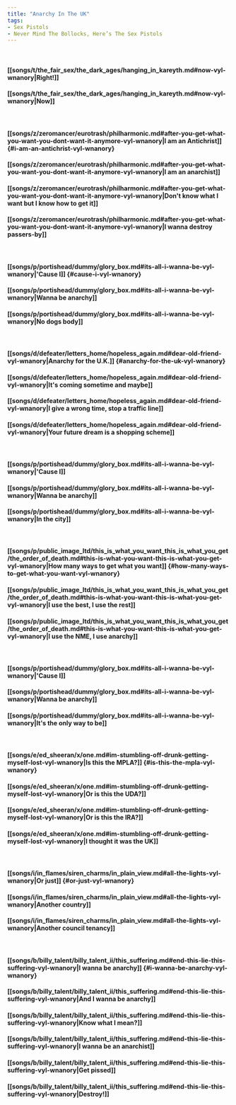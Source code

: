 ```yaml
---
title: "Anarchy In The UK"
tags:
- Sex Pistols
- Never Mind The Bollocks, Here’s The Sex Pistols
---
```

&nbsp;
#### [[songs/t/the_fair_sex/the_dark_ages/hanging_in_kareyth.md#now-vyl-wnanory|Right!]]
#### [[songs/t/the_fair_sex/the_dark_ages/hanging_in_kareyth.md#now-vyl-wnanory|Now]]
&nbsp;
#### [[songs/z/zeromancer/eurotrash/philharmonic.md#after-you-get-what-you-want-you-dont-want-it-anymore-vyl-wnanory|I am an Antichrist]] {#i-am-an-antichrist-vyl-wnanory}
#### [[songs/z/zeromancer/eurotrash/philharmonic.md#after-you-get-what-you-want-you-dont-want-it-anymore-vyl-wnanory|I am an anarchist]]
#### [[songs/z/zeromancer/eurotrash/philharmonic.md#after-you-get-what-you-want-you-dont-want-it-anymore-vyl-wnanory|Don't know what I want but I know how to get it]]
#### [[songs/z/zeromancer/eurotrash/philharmonic.md#after-you-get-what-you-want-you-dont-want-it-anymore-vyl-wnanory|I wanna destroy passers-by]]
&nbsp;
#### [[songs/p/portishead/dummy/glory_box.md#its-all-i-wanna-be-vyl-wnanory|'Cause I]] {#cause-i-vyl-wnanory}
#### [[songs/p/portishead/dummy/glory_box.md#its-all-i-wanna-be-vyl-wnanory|Wanna be anarchy]]
#### [[songs/p/portishead/dummy/glory_box.md#its-all-i-wanna-be-vyl-wnanory|No dogs body]]
&nbsp;
#### [[songs/d/defeater/letters_home/hopeless_again.md#dear-old-friend-vyl-wnanory|Anarchy for the U.K.]] {#anarchy-for-the-uk-vyl-wnanory}
#### [[songs/d/defeater/letters_home/hopeless_again.md#dear-old-friend-vyl-wnanory|It's coming sometime and maybe]]
#### [[songs/d/defeater/letters_home/hopeless_again.md#dear-old-friend-vyl-wnanory|I give a wrong time, stop a traffic line]]
#### [[songs/d/defeater/letters_home/hopeless_again.md#dear-old-friend-vyl-wnanory|Your future dream is a shopping scheme]]
&nbsp;
#### [[songs/p/portishead/dummy/glory_box.md#its-all-i-wanna-be-vyl-wnanory|'Cause I]]
#### [[songs/p/portishead/dummy/glory_box.md#its-all-i-wanna-be-vyl-wnanory|Wanna be anarchy]]
#### [[songs/p/portishead/dummy/glory_box.md#its-all-i-wanna-be-vyl-wnanory|In the city]]
&nbsp;
#### [[songs/p/public_image_ltd/this_is_what_you_want_this_is_what_you_get/the_order_of_death.md#this-is-what-you-want-this-is-what-you-get-vyl-wnanory|How many ways to get what you want]] {#how-many-ways-to-get-what-you-want-vyl-wnanory}
#### [[songs/p/public_image_ltd/this_is_what_you_want_this_is_what_you_get/the_order_of_death.md#this-is-what-you-want-this-is-what-you-get-vyl-wnanory|I use the best, I use the rest]]
#### [[songs/p/public_image_ltd/this_is_what_you_want_this_is_what_you_get/the_order_of_death.md#this-is-what-you-want-this-is-what-you-get-vyl-wnanory|I use the NME, I use anarchy]]
&nbsp;
#### [[songs/p/portishead/dummy/glory_box.md#its-all-i-wanna-be-vyl-wnanory|'Cause I]]
#### [[songs/p/portishead/dummy/glory_box.md#its-all-i-wanna-be-vyl-wnanory|Wanna be anarchy]]
#### [[songs/p/portishead/dummy/glory_box.md#its-all-i-wanna-be-vyl-wnanory|It's the only way to be]]
&nbsp;
#### [[songs/e/ed_sheeran/x/one.md#im-stumbling-off-drunk-getting-myself-lost-vyl-wnanory|Is this the MPLA?]] {#is-this-the-mpla-vyl-wnanory}
#### [[songs/e/ed_sheeran/x/one.md#im-stumbling-off-drunk-getting-myself-lost-vyl-wnanory|Or is this the UDA?]]
#### [[songs/e/ed_sheeran/x/one.md#im-stumbling-off-drunk-getting-myself-lost-vyl-wnanory|Or is this the IRA?]]
#### [[songs/e/ed_sheeran/x/one.md#im-stumbling-off-drunk-getting-myself-lost-vyl-wnanory|I thought it was the UK]]
&nbsp;
#### [[songs/i/in_flames/siren_charms/in_plain_view.md#all-the-lights-vyl-wnanory|Or just]] {#or-just-vyl-wnanory}
#### [[songs/i/in_flames/siren_charms/in_plain_view.md#all-the-lights-vyl-wnanory|Another country]]
#### [[songs/i/in_flames/siren_charms/in_plain_view.md#all-the-lights-vyl-wnanory|Another council tenancy]]
&nbsp;
#### [[songs/b/billy_talent/billy_talent_ii/this_suffering.md#end-this-lie-this-suffering-vyl-wnanory|I wanna be anarchy]] {#i-wanna-be-anarchy-vyl-wnanory}
#### [[songs/b/billy_talent/billy_talent_ii/this_suffering.md#end-this-lie-this-suffering-vyl-wnanory|And I wanna be anarchy]]
#### [[songs/b/billy_talent/billy_talent_ii/this_suffering.md#end-this-lie-this-suffering-vyl-wnanory|Know what I mean?]]
#### [[songs/b/billy_talent/billy_talent_ii/this_suffering.md#end-this-lie-this-suffering-vyl-wnanory|I wanna be an anarchist]]
#### [[songs/b/billy_talent/billy_talent_ii/this_suffering.md#end-this-lie-this-suffering-vyl-wnanory|Get pissed]]
#### [[songs/b/billy_talent/billy_talent_ii/this_suffering.md#end-this-lie-this-suffering-vyl-wnanory|Destroy!]]
